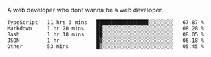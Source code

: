 A web developer who dont wanna be a web developer.

<!--START_SECTION:waka-->

```text
TypeScript   11 hrs 3 mins   █████████████████░░░░░░░░   67.87 %
Markdown     1 hr 20 mins    ██░░░░░░░░░░░░░░░░░░░░░░░   08.28 %
Bash         1 hr 18 mins    ██░░░░░░░░░░░░░░░░░░░░░░░   08.05 %
JSON         1 hr            █▓░░░░░░░░░░░░░░░░░░░░░░░   06.18 %
Other        53 mins         █▒░░░░░░░░░░░░░░░░░░░░░░░   05.45 %
```

<!--END_SECTION:waka-->
